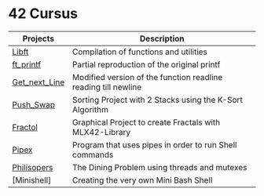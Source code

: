 # 42 Cursus

|Projects   | Description  |
|---|---|
|[Libft](https://github.com/Aerly-Lex/libft/tree/main)   | Compilation of functions and utilities  |
|[ft_printf](https://github.com/Aerly-Lex/ft_printf/tree/main)   | Partial reproduction of the original printf  |
|[Get_next_Line](https://github.com/Aerly-Lex/get_next_line/tree/main)    | Modified version of the function readline reading till newline |
|[Push_Swap](https://github.com/Aerly-Lex/push_swap/tree/main)   | Sorting Project with 2 Stacks using the K-Sort Algorithm |
|[Fractol](https://github.com/Aerly-Lex/fractol/tree/main)   | Graphical Project to create Fractals with MLX42-Library |
|[Pipex]()   | Program that uses pipes in order to run Shell commands |
|[Philisopers]() | The Dining Problem using threads and mutexes|
|[Minishell] | Creating the very own Mini Bash Shell |
